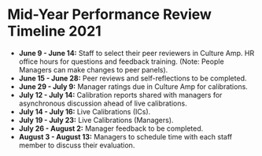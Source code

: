 # Mid-Year Performance Review Timeline 2021

* **June 9 - June 14:** Staff to select their peer reviewers in Culture Amp. HR office hours for questions and feedback training. \(Note: People Managers can make changes to peer panels\).
* **June 15 - June 28:** Peer reviews and self-reflections to be completed.
* **June 29 - July 9:** Manager ratings due in Culture Amp for calibrations. 
* **July 12 - July 14:** Calibration reports shared with managers for asynchronous discussion ahead of live calibrations.
* **July 14 - July 16:** Live Calibrations \(ICs\).
* **July 19 - July 23:** Live Calibrations \(Managers\).
* **July 26 - August 2:** Manager feedback to be completed.
* **August 3 - August 13:** Managers to schedule time with each staff member to discuss their evaluation.

